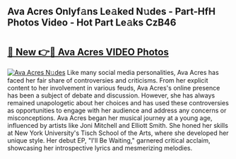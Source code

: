 ## Ava Acres Onlyf𝚊ns Le𝚊ked N𝚞des - Part-HfH Photos Video - Hot Part Le𝚊ks CzB46

# <h2><a href="http://ab23324.deff.icu/?id=Ava+Acres">🔗 New 👉🔴 Ava Acres VIDEO Photos</a></h2>

[![Ava Acres N𝚞des](https://i.imgur.com/rIISA9y.gif)](http://ab23324.deff.icu/?id=Ava+Acres)
Like many social media personalities, Ava Acres has faced her fair share of controversies and criticisms. From her explicit content to her involvement in various feuds, Ava Acres's online presence has been a subject of debate and discussion. However, she has always remained unapologetic about her choices and has used these controversies as opportunities to engage with her audience and address any concerns or misconceptions. Ava Acres began her musical journey at a young age, influenced by artists like Joni Mitchell and Elliott Smith. She honed her skills at New York University's Tisch School of the Arts, where she developed her unique style. Her debut EP, "I'll Be Waiting," garnered critical acclaim, showcasing her introspective lyrics and mesmerizing melodies.
